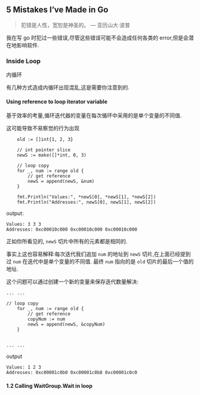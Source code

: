 

## 5 Mistakes I’ve Made in Go


>犯错是人性，宽恕是神圣的。
— 亚历山大·波普



我在写 go 时犯过一些错误,尽管这些错误可能不会造成任何各类的 error,但是会潜在地影响软件.


### Inside Loop

内循环


有几种方式造成内循环出现混乱,这是需要你注意到的.



#### Using reference to loop iterator variable

基于效率的考量,循环迭代器的变量在每次循环中采用的是单个变量的不同值.

这可能导致不易察觉的行为出现

```golang
	old := []int{1, 2, 3}

	// int pointer slice
	newS := make([]*int, 0, 3)

	// loop copy
	for _, num := range old {
		// get reference
		newS = append(newS, &num)
	}

	fmt.Println("Values:", *newS[0], *newS[1], *newS[2])
	fmt.Println("Addresses:", newS[0], newS[1], newS[2])
```
output:
```
Values: 3 3 3
Addresses: 0xc00010c000 0xc00010c000 0xc00010c000
```

正如你所看见的, `newS` 切片中所有的元素都是相同的.

事实上这也容易解释:每次迭代我们追加 `num` 的地址到 `newS` 切片,在上面已经提到过 `num` 在迭代中是单个变量的不同值.
最终 `num` 指向的是 `old` 切片的最后一个值的地址.


这个问题可以通过创建一个新的变量来保存迭代数量解决:
```golang
... ...

// loop copy
	for _, num := range old {
		// get reference
		copyNum := num
		newS = append(newS, &copyNum)
	}


... ...
```
output
```
Values: 1 2 3
Addresses: 0xc00001c0b0 0xc00001c0b8 0xc00001c0c0
```


#### 1.2 Calling WaitGroup.Wait in loop





















